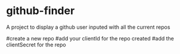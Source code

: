 # github-finder
A project to display a github user inputed with all the current repos

#create a new repo
#add your clientId for the repo created
#add the clientSecret for the repo
